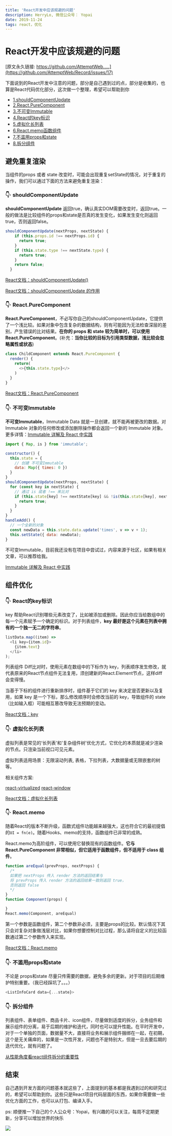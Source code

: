 ```yaml
---
title: 'React开发中应该规避的问题'
description: HerryLo, 微信公众号： Yopai
date: 2019-11-24
tags: react，优化
---
```


# React开发中应该规避的问题

[原文永久链接: https://github.com/AttemptWeb.....](https://github.com/AttemptWeb/Record/issues/17)

下面说到的React开发中注意的问题，部分是自己遇到过的点，部分是收集的，也算是React代码优化部分，这次做一个整理，希望可以帮助到你

- [1.shouldComponentUpdate](#👇·-shouldcomponentupdate)
- [2.React.PureComponent](#👇·-react-purecomponent)
- [3.不可变Immutable](#👇·-不可变immutable)
- [4.React的key标识](#👇·-react的key标识)
- [5.虚拟化长列表](#👇·-虚拟化长列表)
- [6.React.memo函数组件](#👇·-react-memo)
- [7.不滥用props和state](#👇·-不滥用props和state)
- [8.拆分组件](#👇·-拆分组件)

## 避免重复渲染

当组件的props 或者 state 改变时，可能会出现重复setState的情况，对于重复的操作，我们可以通过下面的方法来避免重复渲染：

### 👇· shouldComponentUpdate

**shouldComponentUpdate** 返回true，确认真实DOM需要改变时，返回true。一般的做法是比较组件的props和state是否真的发生变化，如果发生变化则返回true，否则返回false。

```javascript
shouldComponentUpdate(nextProps, nextState) {
    if (this.props.id !== nextProps.id) {
      return true;
    }
    if (this.state.type !== nextState.type) {
      return true;
    }
    return false;
  }
```
[React文档：shouldComponentUpdate()](https://zh-hans.reactjs.org/docs/react-component.html#shouldcomponentupdate)

[React文档：shouldComponentUpdate 的作用](https://zh-hans.reactjs.org/docs/optimizing-performance.html#shouldcomponentupdate-in-action)

### 👇· React.PureComponent

**React.PureComponent**，不必写你自己的shouldComponentUpdate，它提供了一个浅比较。如果对象中包含复杂的数据结构，则有可能因为无法检查深层的差别，产生错误的比对结果。**在你的 props 和 state 较为简单时，可以使用 React.PureComponent**。(补充：**当你比较的目标为引用类型数据，浅比较会忽略属性或状态**)

```javascript
class ChildComponent extends React.PureComponent {
  render() {
    return(
      <>{this.state.type}</>
    )
  }
}
```
[React文档：React.PureComponent](https://zh-hans.reactjs.org/docs/react-api.html#reactpurecomponent)

### 👇· 不可变Immutable

**不可变Immutable**，Immutable Data 就是一旦创建，就不能再被更改的数据。对 Immutable 对象的任何修改或添加删除操作都会返回一个新的 Immutable 对象。更多详情：[Immutable 详解及 React 中实践](https://github.com/camsong/blog/issues/3)

```javascript
import { Map, is } from 'immutable';

constructor() {
  this.state = {
    // 创建 不可变Immutable
    data: Map({ times: 0 })
  }
}
shouldComponentUpdate(nextProps, nextState) {
  for (const key in nextState) {
    // 通过 is 或者 !== 来比对
    if (this.state[key] !== nextState[key] && !is(this.state[key], nextState[key])) {
      return true;
    }
  }
}
handleAdd() {
  // 一个全新的对象
  const newData = this.state.data.update('times', v => v + 1);
  this.setState({ data: newData);
}
```
不可变Immutable，目前我还没有在项目中尝试过，内容来源于社区，如果有相关文章，可以推荐给我。

[Immutable 详解及 React 中实践](https://github.com/camsong/blog/issues/3)

## 组件优化

### 👇· React的key标识

key 帮助React识别哪些元素改变了，比如被添加或删除。因此你应当给数组中的每一个元素赋予一个确定的标识。对于列表组件，**key 最好是这个元素在列表中拥有的一个独一无二的字符串**。

```javascript
listData.map((item) =>
  <li key={item.id}>
    {item.text}
  </li>
);
```

列表组件 Diff比对时，使用元素在数组中的下标作为 key，列表顺序发生修改，就代表原来的React节点组件无法复用，须创建新的React.Element节点，这样diff 会变得慢。

当基于下标的组件进行重新排序时，组件基于它们的 key 来决定是否更新以及复用，如果 key 是一个下标，那么修改顺序时会修改当前的 key，导致组件的 state（比如输入框）可能相互篡改导致无法预期的变动。

[React文档：key](https://zh-hans.reactjs.org/docs/lists-and-keys.html#keys)

### 👇· 虚拟化长列表

虚拟列表是常见的‘长列表'和'复杂组件树'优化方式，它优化的本质就是减少渲染的节点。只渲染当前视口可见元素。

虚拟列表适用场景：无限滚动列表, 表格，下拉列表，大数据量或无限嵌套的树等。

相关组件方案:

[react-virtualized](https://github.com/bvaughn/react-virtualized)
[react-window](https://github.com/bvaughn/react-window)

[React文档：虚拟化长列表](https://zh-hans.reactjs.org/docs/optimizing-performance.html#virtualize-long-lists)

### 👇· React.memo

随着React的版本不断升级，函数式组件功能越来越强大，这也符合它的最初提倡的```UI = fn(e)```。随着Hooks、memo的支持，函数组件已非常的成熟。

React.memo为高阶组件，可以使用它替换现有的函数组件。**它与 React.PureComponent 非常相似，但它适用于函数组件，但不适用于 class 组件**。

```javascript
function areEqual(prevProps, nextProps) {
  /*
  如果把 nextProps 传入 render 方法的返回结果与
  将 prevProps 传入 render 方法的返回结果一致则返回 true，
  否则返回 false
  */
}
function Component(props) {

}
React.memo(Component, areEqual)
```
第一个参数是函数组件，第二个参数非必须，主要是props的比较。默认情况下其只会对复杂对象做浅层对比，如果你想要控制对比过程，那么请将自定义的比较函数通过第二个参数传入来实现。

[React文档：React.memo](https://zh-hans.reactjs.org/docs/react-api.html#reactmemo)

### 👇· 不滥用props和state

不论是 props和state 尽量只传需要的数据，避免多余的更新。对于项目的后期维护特别重要。（我已经踩坑了。。。）

```javascript
<ListInfoCard data={...state}>
```

### 👇· 拆分组件

列表组件、表单组件、商品卡片、icon组件，尽量做到适度的拆分，业务组件和展示组件的分离，易于后期的维护和迭代，同时也可以提升性能。在平时开发中，对于一个单独的页面，数据量不大，直接将业务和展示组件捆绑在一起，在初期，这个是无关痛痒的，如果是一次性开发，问题也不是特别大，但是一旦去要后期的迭代优化，就有问题了。

[从性能角度看react组件拆分的重要性](https://www.cnblogs.com/wonyun/p/6804952.html)

## 结束

自己遇到开发方面的问题基本就这些了，上面提到的基本都是我遇到过的和研究过的，希望可以帮助到你。这些只是React项目代码层面的东西，如果你需要做一些优化方面的工作，也可以从打包、编译入手。

ps: 顺便推一下自己的个人公众号：Yopai，有兴趣的可以关注，每周不定期更新，分享可以增加世界的快乐

![](/webChat1.png)